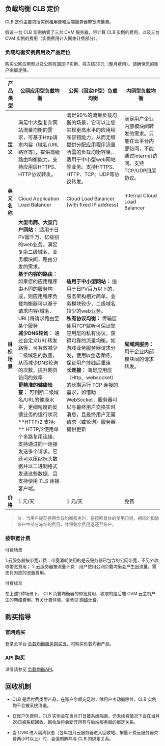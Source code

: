## 负载均衡 CLB 定价

CLB 定价主要包括实例租用费和后端服务器带宽流量费。

假设一台 CLB 实例纳管了三台 CVM 服务器，将计算 CLB 实例的费用，以及三台 CVM 实例的费用（实例费用计入网络计费部分）。

### 负载均衡实例费用及产品定位

购买公网应用型以及公网有固定IP实例，将冻结30元（整月费用）。请确保您的账户余额足够。

| 产品类型 | 公网应用型负载均衡 | 公网（固定IP型）负载均衡 |  内网型负载均衡 | 
|---------|---------|---------|---------|
| **定义** | 满足中大型复杂网站流量均衡的需求，可基于Http请求内容（域名/URL路径等），提供高级路由均衡能力。支持应用层HTTPS、HTTP协议转发。 | 满足90%的流量负载均衡的场景，它可以让您实现更高水平的应用程序容错能力，从而无缝提供分配应用程序流量所需的负载均衡容量。适用于中小型web网站等业务。支持HTTPS、HTTP、TCP、UDP等协议转发。 | 满足用户企业内部模块间转发的需求。只能在云平台内部访问，不能通过Internet访问。支持TCP/UDP四层协议。 | 
| **英文名称** | Cloud Application Load Balancer |  Cloud Load Balancer (with fixed IP address) | Internal Cloud Load Balancer | 
| **目标场景** | **大型电商、大型门户网站：** 适用于日PV超千万、亿级别的web业务。满足复杂二级域名、业务模块间，路由分发的需求。<br>**基于内容的路由：** 如果您的应用程序由不同的服务构成，则应用程序负载均衡器可以基于请求内容(域名、URL)将请求路由至某个服务<br> **减少DNS轮询：** 通过自定义URL转发路径，可有效减少二级域名的数量，从而减少DNS轮询的次数，提升网页访问的效率<br>**更精准的健康检查：** 可判断二级域名/URL的健康水平，更细粒度的反馈业务的运行状况<br> **HTTP/2 支持: ** HTTP/2使用单个多路复用连接，支持通过同一连接发送多个请求。它还可以压缩标头数据并以二进制格式发送这些数据，且支持使用 TLS 连接客户端。 |  **适用于中小型网站：** 适用于日PV百万以下的，服务架构相对简单，业务模块较少，二级域名较少的web业务。<br>**私有协议均衡：** 传输层使用TCP监听可保证您应用层的私有协议，获得可靠的流量均衡。如游戏业务服务器请求分发，使用ip会话保持，保证用户掉线后重连<br>**长连接：** 满足应用层（Http、websocket）的长期运行 TCP 连接的需求，如借助 WebSocket，服务器可以与最终用户交换实时消息，且最终用户无需请求（或轮询）服务器提供更新 |**局域网服务：** 用于企业内部模块间的请求转发。 |
| **价格** | 1 元/天 | 1 元/天 | 免费 | 

> 注：当用户提前停用负载均衡服务时，将按照具体的使用日期，相应的扣除账户中部分冻结的费用，并将剩余费用退还至账户。

### 按带宽计费

付费场景

1.云服务器按带宽计费：带宽消耗使用的是云服务器已包含的公网带宽，不另外收取带宽费用；
2.云服务器按流量计费：用户使用公网负载均衡会产生出流量，需支付对应的流量费用。

付费标准

在上述2种场景下， CLB 负载均衡器的带宽费用，收取的是后端 CVM 云主机产生的网络费用。有关计费详情，请参见 [网络计费](/document/product/439/6917)。  

## 购买指导

### 官网购买

登录云平台 [负载均衡服务购买页](https://buy.tce.fsphere.cn/lb)，可购买负载均衡产品。

### API 购买

详情请参见 [负载均衡API](http://tce.fsphere.cn/doc/api/244/%E7%AE%80%E4%BB%8B)。

## 回收机制

- CLB 是后付费类型产品，在账户余额充足时，除用户主动删除外，CLB 实例均不会被系统清退。

- 在账户欠费时，CLB 实例会在当月21日被系统隔离，仍未续费情况下会在当月28日被系统回收，回收后将会断开所有与后端服务器的绑定关系。

- 当 CVM 进入隔离状态（包年包月云服务器进入回收站、按量计费云服务器欠费两小时以上）时，会强制解除与 CLB 的绑定关系。


